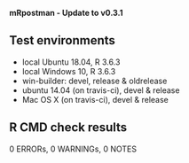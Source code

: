 **mRpostman - Update to v0.3.1**

## Test environments
* local Ubuntu 18.04, R 3.6.3
* local Windows 10, R 3.6.3
* win-builder: devel, release & oldrelease
* ubuntu 14.04 (on travis-ci), devel & release
* Mac OS X (on travis-ci), devel & release

## R CMD check results
0 ERRORs, 0 WARNINGs, 0 NOTES

